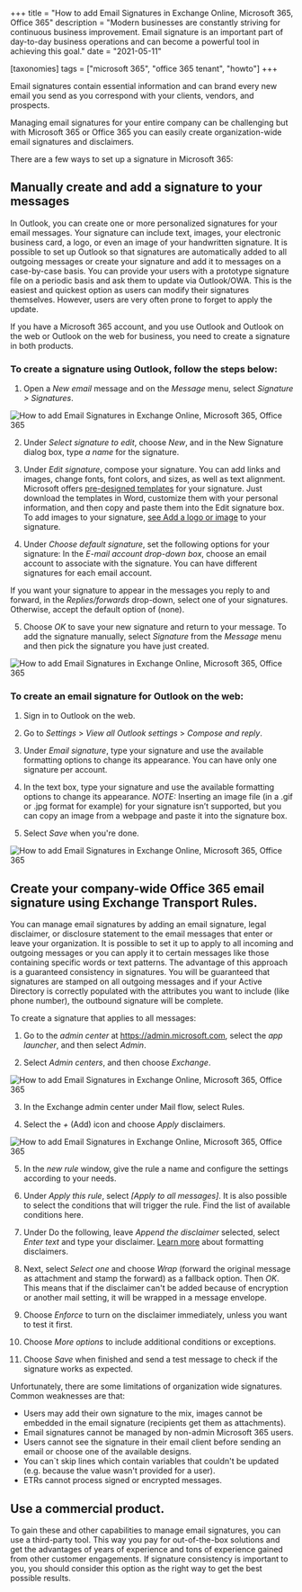 +++
title = "How to add Email Signatures in Exchange Online, Microsoft 365, Office 365"
description = "Modern businesses are constantly striving for continuous business improvement. Email signature is an important part of day-to-day business operations and can become a powerful tool in achieving this goal."
date = "2021-05-11"

[taxonomies]
tags = ["microsoft 365", "office 365 tenant", "howto"]
+++

Email signatures contain essential information and can brand every new email you send as you correspond with your clients, vendors, and prospects. 

Managing email signatures for your entire company can be challenging but with Microsoft 365 or Office 365 you can easily create organization-wide email signatures and disclaimers.

There are a few ways to set up a signature in Microsoft 365:

## Manually create and add a signature to your messages

In Outlook, you can create one or more personalized signatures for your email messages. Your signature can include text, images, your electronic business card, a logo, or even an image of your handwritten signature. It is possible to set up Outlook so that signatures are automatically added to all outgoing messages or create your signature and add it to messages on a case-by-case basis. You can provide your users with a prototype signature file on a periodic basis and ask them to update via Outlook/OWA. This is the easiest and quickest option as users can modify their signatures themselves. However, users are very often prone to forget to apply the update. 

If you have a Microsoft 365 account, and you use Outlook and Outlook on the web or Outlook on the web for business, you need to create a signature in both products.

### To create a signature using Outlook, follow the steps below:

1. Open a _New email_ message and on the _Message_ menu, select _Signature > Signatures_.

![How to add Email Signatures in Exchange Online, Microsoft 365, Office 365](/img/sig1.png)

2. Under _Select signature to edit_, choose _New_, and in the New Signature dialog box, type _a name_ for the signature.

3. Under _Edit signature_, compose your signature. You can add links and images, change fonts, font colors, and sizes, as well as text alignment. Microsoft offers [pre-designed templates](https://support.microsoft.com/en-us/office/create-an-email-signature-from-a-template-5b02c5ed-1e85-4d2a-a098-9628fe3231d8) for your signature. Just download the templates in Word, customize them with your personal information, and then copy and paste them into the Edit signature box. To add images to your signature, [see Add a logo or image](https://support.microsoft.com/en-us/office/create-and-add-a-signature-to-messages-8ee5d4f4-68fd-464a-a1c1-0e1c80bb27f2#bkmk_logo) to your signature.

4. Under _Choose default signature_, set the following options for your signature:
In the _E-mail account drop-down box_, choose an email account to associate with the signature. You can have different signatures for each email account.

If you want your signature to appear in the messages you reply to and forward, in the _Replies/forwards_ drop-down, select one of your signatures. Otherwise, accept the default option of (none).

5. Choose _OK_ to save your new signature and return to your message. To add the signature manually, select _Signature_ from the _Message_ menu and then pick the signature you have just created.

![How to add Email Signatures in Exchange Online, Microsoft 365, Office 365](/img/sig2.png)

### To create an email signature for Outlook on the web:

1. Sign in to Outlook on the web.

2. Go to _Settings_   > _View all Outlook settings_ > _Compose and reply_.

3. Under _Email signature_, type your signature and use the available formatting options to change its appearance. You can have only one signature per account.

4. In the text box, type your signature and use the available formatting options to change its appearance. *NOTE:* Inserting an image file (in a .gif or .jpg format for example) for your signature isn’t supported, but you can copy an image from a webpage and paste it into the signature box.

5. Select _Save_ when you're done.

![How to add Email Signatures in Exchange Online, Microsoft 365, Office 365](/img/sig3.png)

## Create your company-wide Office 365 email signature using Exchange Transport Rules.

You can manage email signatures by adding an email signature, legal disclaimer, or disclosure statement to the email messages that enter or leave your organization. It is possible to set it up to apply to all incoming and outgoing messages or you can apply it to certain messages like those containing specific words or text patterns. The advantage of this approach is a guaranteed consistency in signatures. You will be guaranteed that signatures are stamped on all outgoing messages and if your Active Directory is correctly populated with the attributes you want to include (like phone number), the outbound signature will be complete. 

To create a signature that applies to all messages:

1.	Go to the _admin center_ at https://admin.microsoft.com, select the _app launcher_, and then select _Admin_.

2.	Select _Admin centers_, and then choose _Exchange_.

![How to add Email Signatures in Exchange Online, Microsoft 365, Office 365](/img/sig4.png)

3.	In the Exchange admin center under Mail flow, select Rules.

4.	Select the _+_ (Add) icon and choose _Apply_ disclaimers.

![How to add Email Signatures in Exchange Online, Microsoft 365, Office 365](/img/sig5.png)

5.	In the _new rule_ window, give the rule a name and configure the settings according to your needs.

6.	Under _Apply this rule_, select _[Apply to all messages]_. It is also possible to select the conditions that will trigger the rule. Find the list of available conditions here.

7.	Under Do the following, leave _Append the disclaimer_ selected, select _Enter text_ and type your disclaimer. [Learn more](https://docs.microsoft.com/en-us/Exchange/policy-and-compliance/mail-flow-rules/signatures#FormatDisclaimer) about formatting disclaimers. 

8.	Next, select _Select one_ and choose _Wrap_ (forward the original message as attachment and stamp the forward) as a fallback option. Then _OK_. This means that if the disclaimer can't be added because of encryption or another mail setting, it will be wrapped in a message envelope.

9.	Choose _Enforce_ to turn on the disclaimer immediately, unless you want to test it first.

10.	Choose _More options_ to include additional conditions or exceptions.

11.	Choose _Save_ when finished and send a test message to check if the signature works as expected.

Unfortunately, there are some limitations of organization wide signatures. Common weaknesses are that:

* Users may add their own signature to the mix, images cannot be embedded in the email signature (recipients get them as attachments).
* Email signatures cannot be managed by non-admin Microsoft 365 users.
* Users cannot see the signature in their email client before sending an email or choose one of the available designs.
* You can`t skip lines which contain variables that couldn't be updated (e.g. because the value wasn't provided for a user).
* ETRs cannot process signed or encrypted messages.

## Use a commercial product.

To gain these and other capabilities to manage email signatures, you can use a third-party tool. This way you pay for out-of-the-box solutions and get the advantages of years of experience and tons of experience gained from other customer engagements. If signature consistency is important to you, you should consider this option as the right way to get the best possible results.
